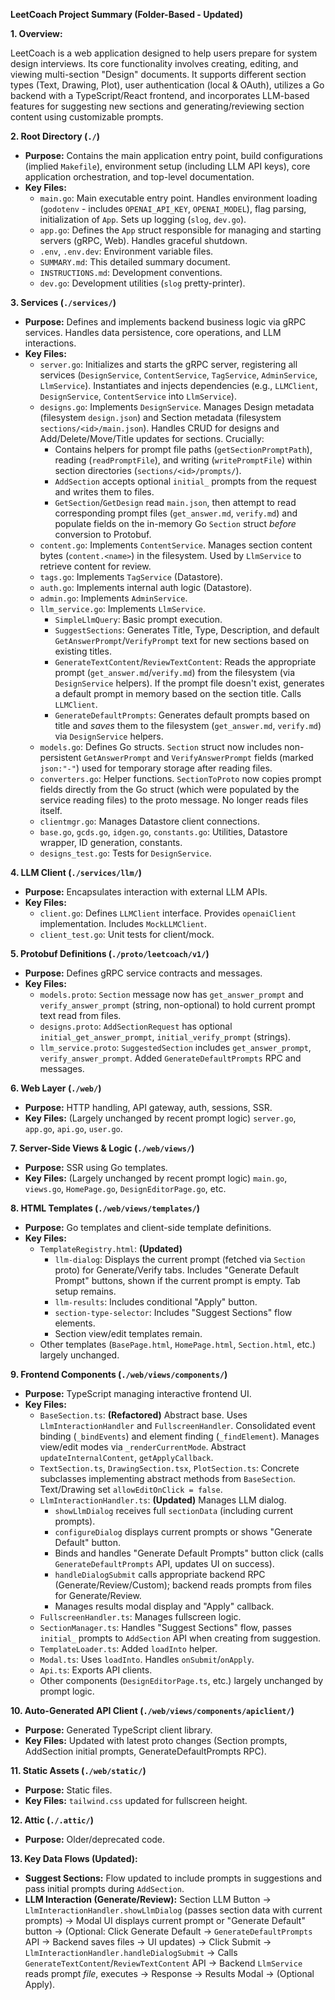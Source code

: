 
**LeetCoach Project Summary (Folder-Based - Updated)**

**1. Overview:**

LeetCoach is a web application designed to help users prepare for system design interviews. Its core functionality involves creating, editing, and viewing multi-section "Design" documents. It supports different section types (Text, Drawing, Plot), user authentication (local & OAuth), utilizes a Go backend with a TypeScript/React frontend, and incorporates LLM-based features for suggesting new sections and generating/reviewing section content using customizable prompts.

**2. Root Directory (`./`)**

*   **Purpose:** Contains the main application entry point, build configurations (implied `Makefile`), environment setup (including LLM API keys), core application orchestration, and top-level documentation.
*   **Key Files:**
    *   `main.go`: Main executable entry point. Handles environment loading (`godotenv` - includes `OPENAI_API_KEY`, `OPENAI_MODEL`), flag parsing, initialization of `App`. Sets up logging (`slog`, `dev.go`).
    *   `app.go`: Defines the `App` struct responsible for managing and starting servers (gRPC, Web). Handles graceful shutdown.
    *   `.env`, `.env.dev`: Environment variable files.
    *   `SUMMARY.md`: This detailed summary document.
    *   `INSTRUCTIONS.md`: Development conventions.
    *   `dev.go`: Development utilities (`slog` pretty-printer).

**3. Services (`./services/`)**

*   **Purpose:** Defines and implements backend business logic via gRPC services. Handles data persistence, core operations, and LLM interactions.
*   **Key Files:**
    *   `server.go`: Initializes and starts the gRPC server, registering all services (`DesignService`, `ContentService`, `TagService`, `AdminService`, `LlmService`). Instantiates and injects dependencies (e.g., `LLMClient`, `DesignService`, `ContentService` into `LlmService`).
    *   `designs.go`: Implements `DesignService`. Manages Design metadata (filesystem `design.json`) and Section metadata (filesystem `sections/<id>/main.json`). Handles CRUD for designs and Add/Delete/Move/Title updates for sections. Crucially:
        *   Contains helpers for prompt file paths (`getSectionPromptPath`), reading (`readPromptFile`), and writing (`writePromptFile`) within section directories (`sections/<id>/prompts/`).
        *   `AddSection` accepts optional `initial_` prompts from the request and writes them to files.
        *   `GetSection`/`GetDesign` read `main.json`, then attempt to read corresponding prompt files (`get_answer.md`, `verify.md`) and populate fields on the in-memory Go `Section` struct *before* conversion to Protobuf.
    *   `content.go`: Implements `ContentService`. Manages section content bytes (`content.<name>`) in the filesystem. Used by `LlmService` to retrieve content for review.
    *   `tags.go`: Implements `TagService` (Datastore).
    *   `auth.go`: Implements internal auth logic (Datastore).
    *   `admin.go`: Implements `AdminService`.
    *   `llm_service.go`: Implements `LlmService`.
        *   `SimpleLlmQuery`: Basic prompt execution.
        *   `SuggestSections`: Generates Title, Type, Description, and default `GetAnswerPrompt`/`VerifyPrompt` text for new sections based on existing titles.
        *   `GenerateTextContent`/`ReviewTextContent`: Reads the appropriate prompt (`get_answer.md`/`verify.md`) from the filesystem (via `DesignService` helpers). If the prompt file doesn't exist, generates a default prompt in memory based on the section title. Calls `LLMClient`.
        *   `GenerateDefaultPrompts`: Generates default prompts based on title and *saves* them to the filesystem (`get_answer.md`, `verify.md`) via `DesignService` helpers.
    *   `models.go`: Defines Go structs. `Section` struct now includes non-persistent `GetAnswerPrompt` and `VerifyAnswerPrompt` fields (marked `json:"-"`) used for temporary storage after reading files.
    *   `converters.go`: Helper functions. `SectionToProto` now copies prompt fields directly from the Go struct (which were populated by the service reading files) to the proto message. No longer reads files itself.
    *   `clientmgr.go`: Manages Datastore client connections.
    *   `base.go`, `gcds.go`, `idgen.go`, `constants.go`: Utilities, Datastore wrapper, ID generation, constants.
    *   `designs_test.go`: Tests for `DesignService`.

**4. LLM Client (`./services/llm/`)**

*   **Purpose:** Encapsulates interaction with external LLM APIs.
*   **Key Files:**
    *   `client.go`: Defines `LLMClient` interface. Provides `openaiClient` implementation. Includes `MockLLMClient`.
    *   `client_test.go`: Unit tests for client/mock.

**5. Protobuf Definitions (`./proto/leetcoach/v1/`)**

*   **Purpose:** Defines gRPC service contracts and messages.
*   **Key Files:**
    *   `models.proto`: `Section` message now has `get_answer_prompt` and `verify_answer_prompt` (string, non-optional) to hold current prompt text read from files.
    *   `designs.proto`: `AddSectionRequest` has optional `initial_get_answer_prompt`, `initial_verify_prompt` (strings).
    *   `llm_service.proto`: `SuggestedSection` includes `get_answer_prompt`, `verify_answer_prompt`. Added `GenerateDefaultPrompts` RPC and messages.

**6. Web Layer (`./web/`)**

*   **Purpose:** HTTP handling, API gateway, auth, sessions, SSR.
*   **Key Files:** (Largely unchanged by recent prompt logic) `server.go`, `app.go`, `api.go`, `user.go`.

**7. Server-Side Views & Logic (`./web/views/`)**

*   **Purpose:** SSR using Go templates.
*   **Key Files:** (Largely unchanged by recent prompt logic) `main.go`, `views.go`, `HomePage.go`, `DesignEditorPage.go`, etc.

**8. HTML Templates (`./web/views/templates/`)**

*   **Purpose:** Go templates and client-side template definitions.
*   **Key Files:**
    *   `TemplateRegistry.html`: **(Updated)**
        *   `llm-dialog`: Displays the current prompt (fetched via `Section` proto) for Generate/Verify tabs. Includes "Generate Default Prompt" buttons, shown if the current prompt is empty. Tab setup remains.
        *   `llm-results`: Includes conditional "Apply" button.
        *   `section-type-selector`: Includes "Suggest Sections" flow elements.
        *   Section view/edit templates remain.
    *   Other templates (`BasePage.html`, `HomePage.html`, `Section.html`, etc.) largely unchanged.

**9. Frontend Components (`./web/views/components/`)**

*   **Purpose:** TypeScript managing interactive frontend UI.
*   **Key Files:**
    *   `BaseSection.ts`: **(Refactored)** Abstract base. Uses `LlmInteractionHandler` and `FullscreenHandler`. Consolidated event binding (`_bindEvents`) and element finding (`_findElement`). Manages view/edit modes via `_renderCurrentMode`. Abstract `updateInternalContent`, `getApplyCallback`.
    *   `TextSection.ts`, `DrawingSection.tsx`, `PlotSection.ts`: Concrete subclasses implementing abstract methods from `BaseSection`. Text/Drawing set `allowEditOnClick = false`.
    *   `LlmInteractionHandler.ts`: **(Updated)** Manages LLM dialog.
        *   `showLlmDialog` receives full `sectionData` (including current prompts).
        *   `configureDialog` displays current prompts or shows "Generate Default" button.
        *   Binds and handles "Generate Default Prompts" button click (calls `GenerateDefaultPrompts` API, updates UI on success).
        *   `handleDialogSubmit` calls appropriate backend RPC (Generate/Review/Custom); backend reads prompts from files for Generate/Review.
        *   Manages results modal display and "Apply" callback.
    *   `FullscreenHandler.ts`: Manages fullscreen logic.
    *   `SectionManager.ts`: Handles "Suggest Sections" flow, passes `initial_` prompts to `AddSection` API when creating from suggestion.
    *   `TemplateLoader.ts`: Added `loadInto` helper.
    *   `Modal.ts`: Uses `loadInto`. Handles `onSubmit`/`onApply`.
    *   `Api.ts`: Exports API clients.
    *   Other components (`DesignEditorPage.ts`, etc.) largely unchanged by prompt logic.

**10. Auto-Generated API Client (`./web/views/components/apiclient/`)**

*   **Purpose:** Generated TypeScript client library.
*   **Key Files:** Updated with latest proto changes (Section prompts, AddSection initial prompts, GenerateDefaultPrompts RPC).

**11. Static Assets (`./web/static/`)**

*   **Purpose:** Static files.
*   **Key Files:** `tailwind.css` updated for fullscreen height.

**12. Attic (`./.attic/`)**

*   **Purpose:** Older/deprecated code.

**13. Key Data Flows (Updated):**

*   **Suggest Sections:** Flow updated to include prompts in suggestions and pass initial prompts during `AddSection`.
*   **LLM Interaction (Generate/Review):** Section LLM Button -> `LlmInteractionHandler.showLlmDialog` (passes section data with current prompts) -> Modal UI displays current prompt or "Generate Default" button -> (Optional: Click Generate Default -> `GenerateDefaultPrompts` API -> Backend saves files -> UI updates) -> Click Submit -> `LlmInteractionHandler.handleDialogSubmit` -> Calls `GenerateTextContent`/`ReviewTextContent` API -> Backend `LlmService` reads prompt *file*, executes -> Response -> Results Modal -> (Optional Apply).

